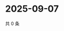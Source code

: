 # 2025-09-07

共 0 条

<!-- BEGIN ZHIHUQUESTIONS -->
<!-- 最后更新时间 Sun Sep 07 2025 13:10:14 GMT+0800 (China Standard Time) -->

<!-- END ZHIHUQUESTIONS -->
